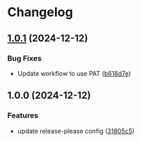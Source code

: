 # Changelog

## [1.0.1](https://github.com/easy-octo/apprentice-hire-exercise/compare/v1.0.0...v1.0.1) (2024-12-12)


### Bug Fixes

* Update workflow to use PAT ([b618d7e](https://github.com/easy-octo/apprentice-hire-exercise/commit/b618d7e84a070460c7f5ae71e6e262bdd4b94eb0))

## 1.0.0 (2024-12-12)


### Features

* update release-please config ([31805c5](https://github.com/easy-octo/apprentice-hire-exercise/commit/31805c5ec57af7e7a698a21b11306b724e1e295b))
